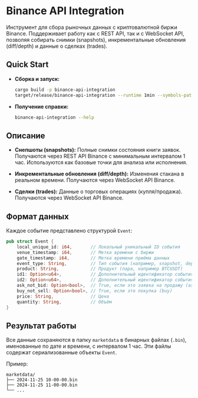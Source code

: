# Binance API Integration

Инструмент для сбора рыночных данных с криптовалютной биржи Binance. Поддерживает работу как с REST API, так и с WebSocket API, позволяя собирать снимки (snapshots), инкрементальные обновления (diff/depth) и данные о сделках (trades).

## Quick Start
-  **Сборка и запуск:**
   ```bash
   cargo build -p binance-api-integration
   target/release/binance-api-integration --runtime 1min --symbols-path symbols.txt
   ```
- **Получение справки:**
   ```bash
   binance-api-integration --help
   ```


## Описание

- **Снепшоты (snapshots):** Полные снимки состояния книги заявок. Получаются через REST API Binance с минимальным интервалом 1 час. Используются как базовые точки для анализа или исполнения.
  
- **Инкрементальные обновления (diff/depth):** Изменения стакана в реальном времени. Получаются через WebSocket API Binance.
  
- **Сделки (trades):** Данные о торговых операциях (купля/продажа). Получаются через WebSocket API Binance.

## Формат данных

Каждое событие представлено структурой `Event`:

```rust
pub struct Event {
    local_unique_id: i64,       // Локальный уникальный ID события
    venue_timestamp: i64,       // Метка времени с биржи
    gate_timestamp: i64,        // Метка времени приёма данных
    event_type: String,         // Тип события (например, snapshot, depth, trade)
    product: String,            // Продукт (пара, например BTCUSDT)
    id1: Option<u64>,           // Дополнительный идентификатор события
    id2: Option<u64>,           // Дополнительный идентификатор события
    ask_not_bid: Option<bool>,  // True, если это заявка на продажу (ask)
    buy_not_sell: Option<bool>, // True, если это покупка (buy)
    price: String,              // Цена
    quantity: String,           // Объём
}
```

## Результат работы

Все данные сохраняются в папку `marketdata` в бинарных файлах (`.bin`), именованные по дате и времени, с интервалом 1 час. Эти файлы содержат сериализованные объекты `Event`.

Пример:
```
marketdata/
├── 2024-11-25 10-00-00.bin
├── 2024-11-25 11-00-00.bin
└── ...
```
